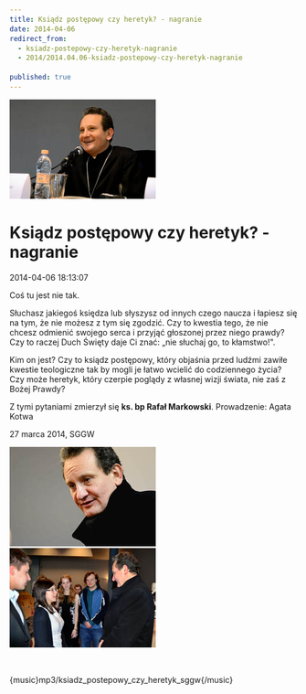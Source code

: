 ```yaml
---
title: Ksiądz postępowy czy heretyk? - nagranie
date: 2014-04-06
redirect_from: 
  - ksiadz-postepowy-czy-heretyk-nagranie
  - 2014/2014.04.06-ksiadz-postepowy-czy-heretyk-nagranie

published: true
---
```



![/assets/posts/2014/2014-04-06-ksiadz-postepowy-czy-heretyk-nagranie/ksiadz_postepowy_czy_heretyk01.jpg](/assets/posts/2014/2014-04-06-ksiadz-postepowy-czy-heretyk-nagranie/ksiadz_postepowy_czy_heretyk01.jpg)

# Ksiądz postępowy czy heretyk? - nagranie

<time>2014-04-06 18:13:07</time>


Coś tu jest nie tak.

Słuchasz jakiegoś księdza lub słyszysz od innych czego naucza i łapiesz się na tym, że nie możesz z tym się zgodzić. Czy to kwestia tego, że nie chcesz odmienić swojego serca i przyjąć głoszonej przez niego prawdy? Czy to raczej Duch Święty daje Ci znać: „nie słuchaj go, to kłamstwo!".

Kim on jest? Czy to ksiądz postępowy, który objaśnia przed ludźmi zawiłe kwestie teologiczne tak by mogli je łatwo wcielić do codziennego życia? Czy może heretyk, który czerpie poglądy z własnej wizji świata, nie zaś z Bożej Prawdy? 

Z tymi pytaniami zmierzył się **ks. bp Rafał Markowski**.
Prowadzenie: Agata Kotwa

27 marca 2014, SGGW


![/assets/posts/2014/2014-04-06-ksiadz-postepowy-czy-heretyk-nagranie/ksiadz_postepowy_czy_heretyk03.jpg](/assets/posts/2014/2014-04-06-ksiadz-postepowy-czy-heretyk-nagranie/ksiadz_postepowy_czy_heretyk03.jpg)
![/assets/posts/2014/2014-04-06-ksiadz-postepowy-czy-heretyk-nagranie/ksiadz_postepowy_czy_heretyk02.jpg](/assets/posts/2014/2014-04-06-ksiadz-postepowy-czy-heretyk-nagranie/ksiadz_postepowy_czy_heretyk02.jpg)


 


{music}mp3/ksiadz_postepowy_czy_heretyk_sggw{/music}


<!--{{json:{"created_date":"2014-04-06 18:13:07","publish_down":"0000-00-00 00:00:00","id":"5381"}}}-->